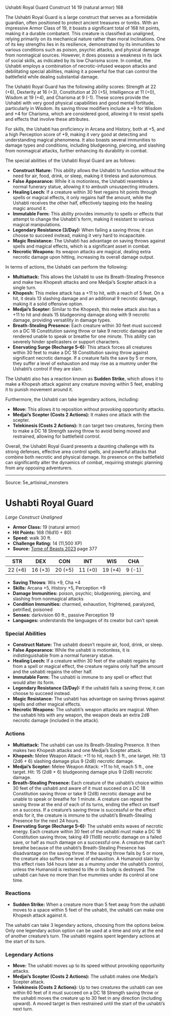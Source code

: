<MonsterName/>Ushabti Royal Guard</MonsterName>
<CreatureType/>Construct</CreatureType>
<CR/>14</CR>
<AC/>19 (natural armor)</AC>
<HP/>168</HP>
<summary>The Ushabti Royal Guard is a large construct that serves as a formidable guardian, often positioned to protect ancient treasures or tombs. With an impressive Armor Class of 19, it boasts a significant total of 168 hit points, making it a durable combatant. This creature is classified as unaligned, relying primarily on its mechanical nature rather than moral inclinations. One of its key strengths lies in its resilience, demonstrated by its immunities to various conditions such as poison, psychic attacks, and physical damage from nonmagical sources. However, it does possess a weakness in its lack of social skills, as indicated by its low Charisma score. In combat, the Ushabti employs a combination of necrotic-infused weapon attacks and debilitating special abilities, making it a powerful foe that can control the battlefield while dealing substantial damage.</summary>

<detail>

The Ushabti Royal Guard has the following ability scores: Strength at 22 (+6), Dexterity at 16 (+3), Constitution at 20 (+5), Intelligence at 11 (+0), Wisdom at 19 (+4), and Charisma at 9 (-1). These scores provide the Ushabti with very good physical capabilities and good mental fortitude, particularly in Wisdom. Its saving throw modifiers include a +9 for Wisdom and +4 for Charisma, which are considered good, allowing it to resist spells and effects that involve these attributes.

For skills, the Ushabti has proficiency in Arcana and History, both at +5, and a high Perception score of +9, making it very good at detecting and understanding magical phenomena. It also boasts several immunities to damage types and conditions, including bludgeoning, piercing, and slashing from nonmagical attacks, further enhancing its durability in combat.

The special abilities of the Ushabti Royal Guard are as follows:

- **Construct Nature:** This ability allows the Ushabti to function without the need for air, food, drink, or sleep, making it tireless and autonomous.
- **False Appearance:** While it is motionless, the Ushabti resembles a normal funerary statue, allowing it to ambush unsuspecting intruders.
- **Healing Leech:** If a creature within 30 feet regains hit points through spells or magical effects, it only regains half the amount, while the Ushabti receives the other half, effectively tapping into the healing magic around it.
- **Immutable Form:** This ability provides immunity to spells or effects that attempt to change the Ushabti's form, making it resistant to various magical manipulations.
- **Legendary Resistance (3/Day):** When failing a saving throw, it can choose to succeed instead, making it very hard to incapacitate.
- **Magic Resistance:** The Ushabti has advantage on saving throws against spells and magical effects, which is a significant asset in combat.
- **Necrotic Weapons:** Its weapon attacks are magical, dealing extra necrotic damage upon hitting, increasing its overall damage output.

In terms of actions, the Ushabti can perform the following:

- **Multiattack:** This allows the Ushabti to use its Breath-Stealing Presence and make two Khopesh attacks and one Medjai’s Scepter attack in a single turn.
- **Khopesh:** This melee attack has a +11 to hit, with a reach of 5 feet. On a hit, it deals 13 slashing damage and an additional 9 necrotic damage, making it a solid offensive option.
- **Medjai’s Scepter:** Similar to the Khopesh, this melee attack also has a +11 to hit and deals 15 bludgeoning damage along with 9 necrotic damage, providing versatility in damage types.
- **Breath-Stealing Presence:** Each creature within 30 feet must succeed on a DC 18 Constitution saving throw or take 9 necrotic damage and be rendered unable to speak or breathe for one minute. This ability can severely hinder spellcasters or support characters.
- **Enervating Surge (Recharge 5–6):** This attack forces all creatures within 30 feet to make a DC 18 Constitution saving throw against significant necrotic damage. If a creature fails the save by 5 or more, they suffer a level of exhaustion and may rise as a mummy under the Ushabti’s control if they are slain.

The Ushabti also has a reaction known as **Sudden Strike**, which allows it to make a Khopesh attack against any creature moving within 5 feet, enabling it to punish movement around it.

Furthermore, the Ushabti can take legendary actions, including:

- **Move:** This allows it to reposition without provoking opportunity attacks.
- **Medjai’s Scepter (Costs 2 Actions):** It makes one attack with the scepter.
- **Telekinesis (Costs 2 Actions):** It can target two creatures, forcing them to make a DC 18 Strength saving throw to avoid being moved and restrained, allowing for battlefield control.

Overall, the Ushabti Royal Guard presents a daunting challenge with its strong defenses, effective area control spells, and powerful attacks that combine both necrotic and physical damage. Its presence on the battlefield can significantly alter the dynamics of combat, requiring strategic planning from any opposing adventurers.</detail>



---

Source: 5e_artisinal_monsters

# Ushabti Royal Guard

*Large* *Construct* *Unaligned*

- **Armor Class:** 19 (natural armor)
- **Hit Points:** 168 (16d10 + 80)
- **Speed:** walk 30 ft.
- **Challenge Rating:** 14 (11,500 XP)
- **Source:** [Tome of Beasts 2023](https://koboldpress.com/kpstore/product/tome-of-beasts-1-2023-edition/) page 377

| STR | DEX | CON | INT | WIS | CHA |
| --- | --- | --- | --- | --- | --- |
| 22 (+6) | 16 (+3) | 20 (+5) | 11 (+0) | 19 (+4) | 9 (-1) |

- **Saving Throws**: Wis +9, Cha +4
- **Skills:** Arcana +5, History +5, Perception +9
- **Damage Immunities:** poison, psychic; bludgeoning, piercing, and slashing from nonmagical attacks
- **Condition Immunities:** charmed, exhaustion, frightened, paralyzed, petrified, poisoned
- **Senses:** darkvision 60 ft., passive Perception 19
- **Languages:** understands the languages of its creator but can’t speak

### Special Abilities

- **Construct Nature:** The ushabti doesn’t require air, food, drink, or sleep.
- **False Appearance:** While the ushabti is motionless, it is indistinguishable from a normal funerary statue.
- **Healing Leech:** If a creature within 30 feet of the ushabti regains hp from a spell or magical effect, the creature regains only half the amount and the ushabti regains the other half.
- **Immutable Form:** The ushabti is immune to any spell or effect that would alter its form.
- **Legendary Resistance (3/Day):** If the ushabti fails a saving throw, it can choose to succeed instead.
- **Magic Resistance:** The ushabti has advantage on saving throws against spells and other magical effects.
- **Necrotic Weapons:** The ushabti’s weapon attacks are magical. When the ushabti hits with any weapon, the weapon deals an extra 2d8 necrotic damage (included in the attack).

### Actions

- **Multiattack:** The ushabti can use its Breath-Stealing Presence. It then makes two Khopesh attacks and one Medjai’s Scepter attack.
- **Khopesh:** Melee Weapon Attack: +11 to hit, reach 5 ft., one target. Hit: 13 (2d6 + 6) slashing damage plus 9 (2d8) necrotic damage.
- **Medjai’s Scepter:** Melee Weapon Attack: +11 to hit, reach 5 ft., one target. Hit: 15 (2d8 + 6) bludgeoning damage plus 9 (2d8) necrotic damage.
- **Breath-Stealing Presence:** Each creature of the ushabti’s choice within 30 feet of the ushabti and aware of it must succeed on a DC 18 Constitution saving throw or take 9 (2d8) necrotic damage and be unable to speak or breathe for 1 minute. A creature can repeat the saving throw at the end of each of its turns, ending the effect on itself on a success. If a creature’s saving throw is successful or the effect ends for it, the creature is immune to the ushabti’s Breath-Stealing Presence for the next 24 hours.
- **Enervating Surge (Recharge 5–6):** The ushabti emits waves of necrotic energy. Each creature within 30 feet of the ushabti must make a DC 18 Constitution saving throw, taking 49 (11d8) necrotic damage on a failed save, or half as much damage on a successful one. A creature that can’t breathe because of the ushabti’s Breath-Stealing Presence has disadvantage on the saving throw. If the saving throw fails by 5 or more, the creature also suffers one level of exhaustion. A Humanoid slain by this effect rises 1d4 hours later as a mummy under the ushabti’s control, unless the Humanoid is restored to life or its body is destroyed. The ushabti can have no more than five mummies under its control at one time.

### Reactions

- **Sudden Strike:** When a creature more than 5 feet away from the ushabti moves to a space within 5 feet of the ushabti, the ushabti can make one Khopesh attack against it.

The ushabti can take 3 legendary actions, choosing from the options below. Only one legendary action option can be used at a time and only at the end of another creature’s turn. The ushabti regains spent legendary actions at the start of its turn.

### Legendary Actions

- **Move:** The ushabti moves up to its speed without provoking opportunity attacks.
- **Medjai’s Scepter (Costs 2 Actions):** The ushabti makes one Medjai’s Scepter attack.
- **Telekinesis (Costs 2 Actions):** Up to two creatures the ushabti can see within 60 feet of it must succeed on a DC 18 Strength saving throw or the ushabti moves the creature up to 30 feet in any direction (including upward). A moved target is then restrained until the start of the ushabti’s next turn.


